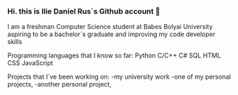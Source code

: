 ### Hi. this is Ilie Daniel Rus`s Github account 👋


I am a freshman Computer Science student at Babes Bolyai University aspiring to be a bachelor`s graduate and improving my code developer skills

Programming languages that I know so far:
  Python 
  C/C++
  C#
  SQL
  HTML
  CSS
  JavaScript

Projects that I`ve been working on:
      -my university work
      -one of my personal projects, 
      -another personal project, 
